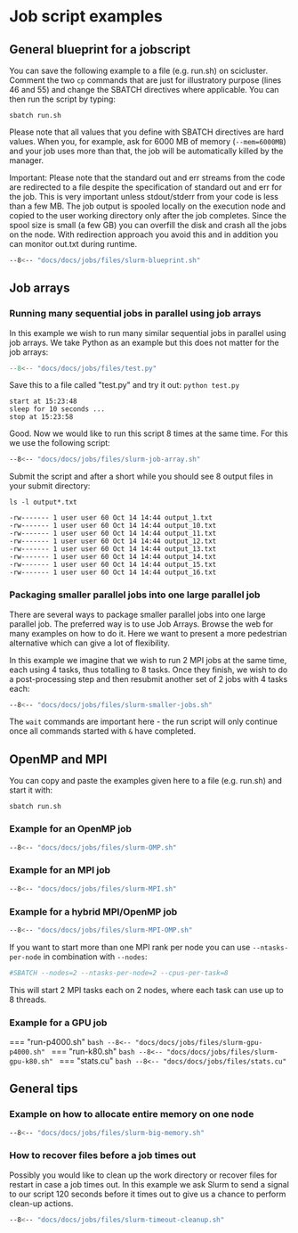 # Job script examples

## General blueprint for a jobscript

You can save the following example to a file (e.g. run.sh) on scicluster. Comment
the two ``cp`` commands that are just for illustratory purpose (lines 46 and 55)
and change the SBATCH directives where applicable. You can then run the script
by typing:

```
sbatch run.sh
```

Please note that all values that you define with SBATCH directives are hard
values. When you, for example, ask for 6000 MB of memory (``--mem=6000MB``) and
your job uses more than that, the job will be automatically killed by the manager.

Important: Please note that the standard out and err streams from the code are redirected to a file despite the specification of standard out and err for the job.
This is very important unless stdout/stderr from your code is less than a few MB.
The job output is spooled locally on the execution node and copied to the user working directory only after the job completes.
Since the spool size is small (a few GB) you can overfill the disk and crash all the jobs on the node. With redirection approach you avoid this and in addition you can monitor out.txt during runtime.

```bash
--8<-- "docs/docs/jobs/files/slurm-blueprint.sh"
```

## Job arrays

### Running many sequential jobs in parallel using job arrays

In this example we wish to run many similar sequential jobs in parallel using job arrays.
We take Python as an example but this does not matter for the job arrays:

```python
--8<-- "docs/docs/jobs/files/test.py"
```

Save this to a file called "test.py" and try it out: `python test.py`

```
start at 15:23:48
sleep for 10 seconds ...
stop at 15:23:58
```

Good. Now we would like to run this script 8 times at the same time.
For this we use the following script:

```bash
--8<-- "docs/docs/jobs/files/slurm-job-array.sh"
```

Submit the script and after a short while you should see 8 output files
in your submit directory:

```
ls -l output*.txt

-rw------- 1 user user 60 Oct 14 14:44 output_1.txt
-rw------- 1 user user 60 Oct 14 14:44 output_10.txt
-rw------- 1 user user 60 Oct 14 14:44 output_11.txt
-rw------- 1 user user 60 Oct 14 14:44 output_12.txt
-rw------- 1 user user 60 Oct 14 14:44 output_13.txt
-rw------- 1 user user 60 Oct 14 14:44 output_14.txt
-rw------- 1 user user 60 Oct 14 14:44 output_15.txt
-rw------- 1 user user 60 Oct 14 14:44 output_16.txt
```

### Packaging smaller parallel jobs into one large parallel job

There are several ways to package smaller parallel jobs into one large parallel
job. The preferred way is to use Job Arrays. Browse the web for many examples
on how to do it. Here we want to present a more pedestrian alternative which
can give a lot of flexibility.

In this example we imagine that we wish to run 2 MPI jobs at the same time,
each using 4 tasks, thus totalling to 8 tasks.  Once they finish, we wish to
do a post-processing step and then resubmit another set of 2 jobs with 4 tasks
each:

```bash
--8<-- "docs/docs/jobs/files/slurm-smaller-jobs.sh"
```


The ``wait`` commands are important here - the run script will only continue
once all commands started with ``&`` have completed.

## OpenMP and MPI

You can copy and paste the examples given here to a file (e.g. run.sh) and start it with:

```
sbatch run.sh
```


### Example for an OpenMP job

```bash
--8<-- "docs/docs/jobs/files/slurm-OMP.sh"
```


### Example for an MPI job

```bash
--8<-- "docs/docs/jobs/files/slurm-MPI.sh"
```


### Example for a hybrid MPI/OpenMP job

```bash
--8<-- "docs/docs/jobs/files/slurm-MPI-OMP.sh"
```


If you want to start more than one MPI rank per node you can
use ``--ntasks-per-node`` in combination with ``--nodes``:

```bash
#SBATCH --nodes=2 --ntasks-per-node=2 --cpus-per-task=8
```

This will start 2 MPI tasks each on 2 nodes, where each task can use up to 8 threads.

### Example for a GPU job
=== "run-p4000.sh"
    ```bash
    --8<-- "docs/docs/jobs/files/slurm-gpu-p4000.sh"
    ```
=== "run-k80.sh"
    ```bash
    --8<-- "docs/docs/jobs/files/slurm-gpu-k80.sh"
    ```
=== "stats.cu"
    ```bash
    --8<-- "docs/docs/jobs/files/stats.cu"
    ```

## General tips

### Example on how to allocate entire memory on one node

```bash
--8<-- "docs/docs/jobs/files/slurm-big-memory.sh"
```


### How to recover files before a job times out

Possibly you would like to clean up the work directory or recover
files for restart in case a job times out. In this example we ask Slurm
to send a signal to our script 120 seconds before it times out to give
us a chance to perform clean-up actions.

```bash
--8<-- "docs/docs/jobs/files/slurm-timeout-cleanup.sh"
```

